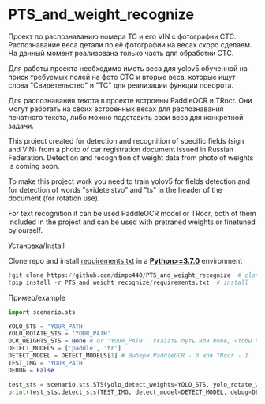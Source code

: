 # PTS_and_weight_recognize
Проект по распознаванию номера ТС и его VIN с фотографии СТС. Распознавание веса детали по её фотографии на весах скоро сделаем.
На данный момент реализована только часть для обработки СТС.

Для работы проекта необходимо иметь веса для yolov5 обученной на поиск требуемых полей на фото СТС и вторые веса, которые ищут слова "Свидетельство" и "ТС" для реализации функции поворота.

Для распознавания текста в проекте встроены PaddleOCR и TRocr. Они могут работать на своих встроенных весах для распознавания печатного текста, либо можно подставить свои веса для конкретной задачи.

This project created for detection and recognition of specific fields (sign and VIN) from a photo of car registration document issued in Russian Federation. Detection and recognition of weight data from photo of weights is coming soon. 

To make this project work you need to train yolov5 for fields detection and for detection of words "svidetelstvo" and "ts" in the header of the document (for rotation use). 

For text recognition it can be used PaddleOCR model or TRocr, both of them included in the project and can be used with pretraned weights or finetuned by ourself.

<summary>Установка/Install</summary>

Clone repo and install [requirements.txt](https://github.com/dimpo440/PTS_and_weight_recognize/requirements.txt)
in a [**Python>=3.7.0**](https://www.python.org/) environment

```python
!git clone https://github.com/dimpo440/PTS_and_weight_recognize  # clone
!pip install -r PTS_and_weight_recognize/requirements.txt  # install
```
Пример/example
```python
import scenario.sts

YOLO_STS = 'YOUR_PATH'
YOLO_ROTATE_STS = 'YOUR_PATH'
OCR_WEIGHTS_STS = None # or 'YOUR_PATH'. Указать путь или None, чтобы использовать стандартные предобученные веса. If None pretrained weights will be used.
DETECT_MODELS = ['paddle', 'tr']
DETECT_MODEL = DETECT_MODELS[1] # Выбери PaddleOCR - 0 или TRocr - 1
TEST_IMG = 'YOUR_PATH'
DEBUG = False

test_sts = scenario.sts.STS(yolo_detect_weights=YOLO_STS, yolo_rotate_weights=YOLO_ROTATE_STS, , ocr_weights=OCR_WEIGHTS_STS)
print(test_sts.detect_sts(TEST_IMG, detect_model=DETECT_MODEL, debug=DEBUG))
```
